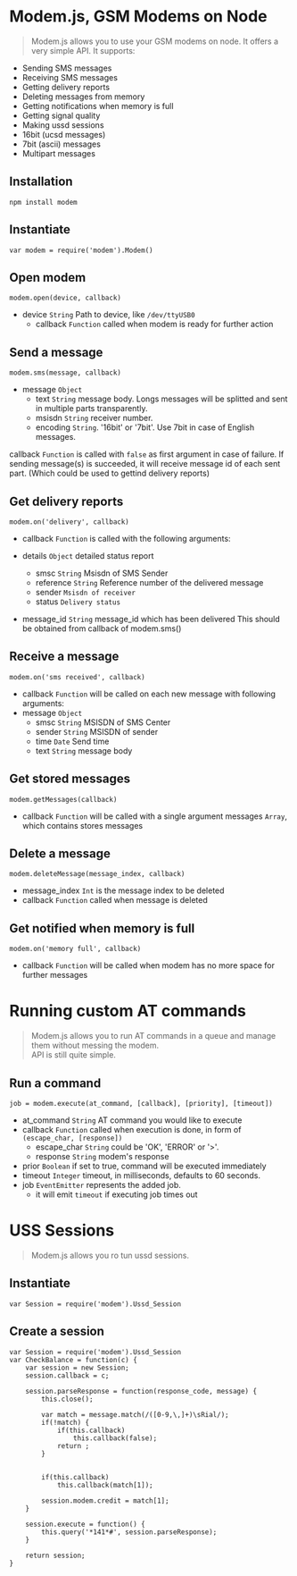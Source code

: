 Modem.js, GSM Modems on Node
============================
> Modem.js allows you to use your GSM modems on node.
It offers a very simple API.
It supports:
* Sending SMS messages
* Receiving SMS messages
* Getting delivery reports
* Deleting messages from memory
* Getting notifications when memory is full
* Getting signal quality
* Making ussd sessions
* 16bit (ucsd messages)
* 7bit (ascii) messages
* Multipart messages

Installation
------------
```
npm install modem
```

Instantiate
-----------
```
var modem = require('modem').Modem()
```

Open modem
----------
```
modem.open(device, callback)
```

* device `String` Path to device, like `/dev/ttyUSB0`
   * callback `Function` called when modem is ready for further action

Send a message
--------------
```
modem.sms(message, callback)
```

* message `Object`
    * text `String` message body. Longs messages will be splitted and 
        sent in multiple parts transparently.
    * msisdn `String` receiver number.
    * encoding `String`. '16bit' or '7bit'. Use 7bit in case of English messages.

callback `Function` is called with `false` as first argument in case of failure.
    If sending message(s) is succeeded, it will receive message id of each sent
    part. (Which could be used to gettind delivery reports)


Get delivery reports
--------------------
```
modem.on('delivery', callback)
```

* callback `Function` is called with the following arguments:

* details `Object` detailed status report
    * smsc `String` Msisdn of SMS Sender
    * reference `String` Reference number of the delivered message
    * sender  `Msisdn of receiver`
    * status `Delivery status`

* message_id `String` message_id which has been delivered
This should be obtained from callback of modem.sms()

Receive a message
-----------------
```
modem.on('sms received', callback)
```

* callback `Function` will be called on each new message with following arguments:
* message `Object`
    * smsc `String` MSISDN of SMS Center
    * sender `String` MSISDN of sender
    * time `Date` Send time
    * text  `String` message body

Get stored messages
-------------------
```
modem.getMessages(callback)
```
* callback `Function` will be called with a single argument
  messages `Array`, which contains stores messages

Delete a message
----------------
```
modem.deleteMessage(message_index, callback)
```

* message_index `Int` is the message index to be deleted
* callback `Function` called when message is deleted

Get notified when memory is full
--------------------------------
```
modem.on('memory full', callback)
```
* callback `Function` will be called when modem has no more space
for further messages

Running custom AT commands
==========================
> Modem.js allows you to run AT commands in a queue and manage them without messing the modem.  
API is still quite simple.

Run a command
-------------
```
job = modem.execute(at_command, [callback], [priority], [timeout])
```

* at_command `String` AT command you would like to execute
* callback `Function` called when execution is done, in form of `(escape_char, [response])`
    * escape_char `String` could be 'OK', 'ERROR' or '>'.
    * response `String` modem's response
* prior `Boolean` if set to true, command will be executed immediately
* timeout `Integer` timeout, in milliseconds, defaults to 60 seconds.
* job `EventEmitter` represents the added job.
    * it will emit `timeout` if executing job times out

USS Sessions
============
> Modem.js allows you ro tun ussd sessions.

Instantiate
-----------
```
var Session = require('modem').Ussd_Session
```

Create a session
----------------
```
var Session = require('modem').Ussd_Session
var CheckBalance = function(c) {
    var session = new Session;
    session.callback = c;

    session.parseResponse = function(response_code, message) {
        this.close();

        var match = message.match(/([0-9,\,]+)\sRial/);
        if(!match) {
            if(this.callback)
                this.callback(false);
            return ;
        }


        if(this.callback)
            this.callback(match[1]);

        session.modem.credit = match[1];
    }

    session.execute = function() {
        this.query('*141*#', session.parseResponse);
    }

    return session;
}
```
